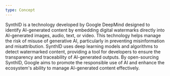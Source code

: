 ```yaml
---
type: Concept
---
```


SynthID is a technology developed by Google DeepMind designed to identify AI-generated content by embedding digital watermarks directly into AI-generated images, audio, text, or video. This technology helps manage the risk of misuse of generative AI, particularly in preventing misinformation and misattribution. SynthID uses deep learning models and algorithms to detect watermarked content, providing a tool for developers to ensure the transparency and traceability of AI-generated outputs. By open-sourcing SynthID, Google aims to promote the responsible use of AI and enhance the ecosystem's ability to manage AI-generated content effectively.